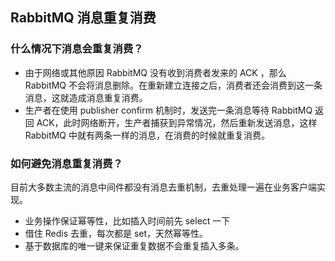 ## RabbitMQ 消息重复消费



### 什么情况下消息会重复消费？

- 由于网络或其他原因 RabbitMQ 没有收到消费者发来的 ACK ，那么 RabbitMQ 不会将消息删除。在重新建立连接之后，消费者还会消费到这一条消息，这就造成消息重复消费。
- 生产者在使用 publisher confirm 机制时，发送完一条消息等待 RabbitMQ 返回 ACK，此时网络断开，生产者捕获到异常情况，然后重新发送消息，这样 RabbitMQ 中就有两条一样的消息，在消费的时候就重复消费。



### 如何避免消息重复消费？

目前大多数主流的消息中间件都没有消息去重机制，去重处理一遍在业务客户端实现。

- 业务操作保证幂等性，比如插入时间前先 select 一下
- 借住 Redis 去重，每次都是 set，天然幂等性。
- 基于数据库的唯一键来保证重复数据不会重复插入多条。

